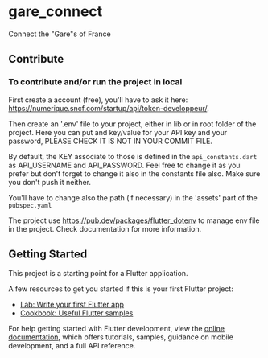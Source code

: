 # gare_connect

Connect the "Gare"s of France

## Contribute
### To contribute and/or run the project in local

First create a account (free), you'll have to ask it here: https://numerique.sncf.com/startup/api/token-developpeur/.

Then create an '.env' file to your project, either in lib or in root folder of the project.
Here you can put and key/value for your API key and your password, PLEASE CHECK IT IS NOT IN YOUR COMMIT FILE.

By default, the KEY associate to those is defined in the `api_constants.dart` as API_USERNAME and API_PASSWORD.
Feel free to change it as you prefer but don't forget to change it also in the constants file also. Make sure you don't push it neither.

You'll have to change also the path (if necessary) in the 'assets' part of the `pubspec.yaml`

The project use https://pub.dev/packages/flutter_dotenv to manage env file in the project. Check documentation for more information.

## Getting Started

This project is a starting point for a Flutter application.

A few resources to get you started if this is your first Flutter project:

- [Lab: Write your first Flutter app](https://docs.flutter.dev/get-started/codelab)
- [Cookbook: Useful Flutter samples](https://docs.flutter.dev/cookbook)

For help getting started with Flutter development, view the
[online documentation](https://docs.flutter.dev/), which offers tutorials,
samples, guidance on mobile development, and a full API reference.
